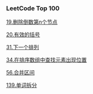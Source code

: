 ### LeetCode Top 100

<a href="all_note/19. 删除倒数第n个节点.md">19.删除倒数第n个节点</a> 

<a href="all_note/20.有效的括号">20.有效的括号</a>

<a href="all_note/31.下一个排列.md">31.下一个排列</a>

<a href="all_note/34.在排序数组中查找元素的第一个和最后一个位置.md">34.在排序数组中查找元素出现位置</a>

<a href="all_note/56.合并区间.md">56.合并区间</a> 

<a href="all_note/139.单词拆分.md">139.单词拆分</a>